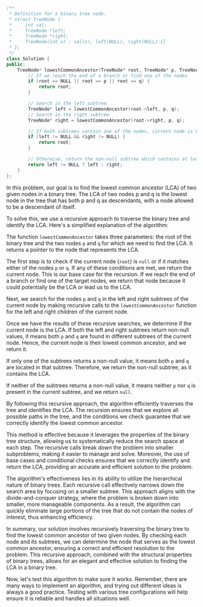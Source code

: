 ```cpp
/**
 * Definition for a binary tree node.
 * struct TreeNode {
 *     int val;
 *     TreeNode *left;
 *     TreeNode *right;
 *     TreeNode(int x) : val(x), left(NULL), right(NULL) {}
 * };
 */
class Solution {
public:
    TreeNode* lowestCommonAncestor(TreeNode* root, TreeNode* p, TreeNode* q) {
        // If we reach the end of a branch or find one of the nodes
        if (root == NULL || root == p || root == q) {
            return root;
        }

        // Search in the left subtree
        TreeNode* left = lowestCommonAncestor(root->left, p, q);
        // Search in the right subtree
        TreeNode* right = lowestCommonAncestor(root->right, p, q);

        // If both subtrees contain one of the nodes, current node is LCA
        if (left != NULL && right != NULL) {
            return root;
        }

        // Otherwise, return the non-null subtree which contains at least one of the nodes
        return left != NULL ? left : right;
    }
};
```

In this problem, our goal is to find the lowest common ancestor (LCA) of two given nodes in a binary tree. The LCA of two nodes p and q is the lowest node in the tree that has both p and q as descendants, with a node allowed to be a descendant of itself.

To solve this, we use a recursive approach to traverse the binary tree and identify the LCA. Here's a simplified explanation of the algorithm:

The function `lowestCommonAncestor` takes three parameters: the root of the binary tree and the two nodes `p` and `q` for which we need to find the LCA. It returns a pointer to the node that represents the LCA.

The first step is to check if the current node (`root`) is `null` or if it matches either of the nodes `p` or `q`. If any of these conditions are met, we return the current node. This is our base case for the recursion. If we reach the end of a branch or find one of the target nodes, we return that node because it could potentially be the LCA or lead us to the LCA.

Next, we search for the nodes `p` and `q` in the left and right subtrees of the current node by making recursive calls to the `lowestCommonAncestor` function for the left and right children of the current node.

Once we have the results of these recursive searches, we determine if the current node is the LCA. If both the left and right subtrees return non-null values, it means both `p` and `q` are found in different subtrees of the current node. Hence, the current node is their lowest common ancestor, and we return it.

If only one of the subtrees returns a non-null value, it means both `p` and `q` are located in that subtree. Therefore, we return the non-null subtree, as it contains the LCA.

If neither of the subtrees returns a non-null value, it means neither `p` nor `q` is present in the current subtree, and we return `null`.

By following this recursive approach, the algorithm efficiently traverses the tree and identifies the LCA. The recursion ensures that we explore all possible paths in the tree, and the conditions we check guarantee that we correctly identify the lowest common ancestor.

This method is effective because it leverages the properties of the binary tree structure, allowing us to systematically reduce the search space at each step. The recursive calls break down the problem into smaller subproblems, making it easier to manage and solve. Moreover, the use of base cases and conditional checks ensures that we correctly identify and return the LCA, providing an accurate and efficient solution to the problem.

The algorithm's effectiveness lies in its ability to utilize the hierarchical nature of binary trees. Each recursive call effectively narrows down the search area by focusing on a smaller subtree. This approach aligns with the divide-and-conquer strategy, where the problem is broken down into smaller, more manageable components. As a result, the algorithm can quickly eliminate large portions of the tree that do not contain the nodes of interest, thus enhancing efficiency.

In summary, our solution involves recursively traversing the binary tree to find the lowest common ancestor of two given nodes. By checking each node and its subtrees, we can determine the node that serves as the lowest common ancestor, ensuring a correct and efficient resolution to the problem. This recursive approach, combined with the structural properties of binary trees, allows for an elegant and effective solution to finding the LCA in a binary tree.

Now, let's test this algorithm to make sure it works. Remember, there are many ways to implement an algorithm, and trying out different ideas is always a good practice. Testing with various tree configurations will help ensure it is reliable and handles all situations well.